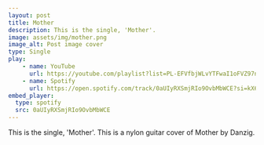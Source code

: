 ```yaml
---
layout: post
title: Mother
description: This is the single, 'Mother'. 
image: assets/img/mother.png
image_alt: Post image cover
type: Single
play:
    - name: YouTube
      url: https://youtube.com/playlist?list=PL-EFVfbjWLvYTFwaI1oFVZ97nwwioZXDc&si=5JFgbnZonw3X-LtQ
    - name: Spotify
      url: https://open.spotify.com/track/0aUIyRXSmjRIo9OvbMbWCE?si=kX6FMqO9R4OLuqcePZ4eKg
embed_player: 
  type: spotify
  src: 0aUIyRXSmjRIo9OvbMbWCE
---
```

This is the single, 'Mother'. 
This is a nylon guitar cover of Mother by Danzig. 
